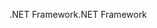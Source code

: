 <span data-ttu-id="69831-101">.NET Framework</span><span class="sxs-lookup"><span data-stu-id="69831-101">.NET Framework</span></span>